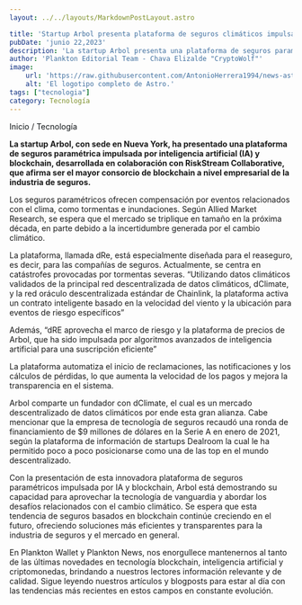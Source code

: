 ```yaml
---
layout: ../../layouts/MarkdownPostLayout.astro

title: 'Startup Arbol presenta plataforma de seguros climáticos impulsada por IA y blockchain'
pubDate: 'junio 22,2023'
description: 'La startup Arbol presenta una plataforma de seguros paramétrica impulsada por IA y blockchain, desarrollada en colaboración con RiskStream Collaborative.'
author: 'Plankton Editorial Team - Chava Elizalde "CryptoWolf"'
image:
    url: 'https://raw.githubusercontent.com/AntonioHerrera1994/news-astro/master/src/assets/tecnologia/tec7.webp'
    alt: 'El logotipo completo de Astro.'
tags: ["tecnologia"]
category: Tecnología
---
```


<span><a href="/" style="text-decoration:none;color:#0F1416">Inicio</a> / <a href="/tecnologia" style="text-decoration:none;color:#0F1416">Tecnología</a></span>


<p style="font-weight: bold;">La startup Arbol, con sede en Nueva York, ha presentado una plataforma de seguros paramétrica impulsada por inteligencia artificial (IA) y blockchain, desarrollada en colaboración con RiskStream Collaborative, que afirma ser el mayor consorcio de blockchain a nivel empresarial de la industria de seguros.</p>

Los seguros paramétricos ofrecen compensación por eventos relacionados con el clima, como tormentas e inundaciones. Según Allied Market Research, se espera que el mercado se triplique en tamaño en la próxima década, en parte debido a la incertidumbre generada por el cambio climático.

La plataforma, llamada dRe, está especialmente diseñada para el reaseguro, es decir, para las compañías de seguros. Actualmente, se centra en catástrofes provocadas por tormentas severas. “Utilizando datos climáticos validados de la principal red descentralizada de datos climáticos, dClimate, y la red oráculo descentralizada estándar de Chainlink, la plataforma activa un contrato inteligente basado en la velocidad del viento y la ubicación para eventos de riesgo específicos”

Además, “dRE aprovecha el marco de riesgo y la plataforma de precios de Arbol, que ha sido impulsada por algoritmos avanzados de inteligencia artificial para una suscripción eficiente”

La plataforma automatiza el inicio de reclamaciones, las notificaciones y los cálculos de pérdidas, lo que aumenta la velocidad de los pagos y mejora la transparencia en el sistema.

Arbol comparte un fundador con dClimate, el cual es un mercado descentralizado de datos climáticos por ende esta gran alianza. Cabe mencionar que la empresa de tecnología de seguros recaudó una ronda de financiamiento de $9 millones de dólares en la Serie A en enero de 2021, según la plataforma de información de startups Dealroom la cual le ha permitido poco a poco posicionarse como una de las top en el mundo descentralizado.

Con la presentación de esta innovadora plataforma de seguros paramétricos impulsada por IA y blockchain, Arbol está demostrando su capacidad para aprovechar la tecnología de vanguardia y abordar los desafíos relacionados con el cambio climático. Se espera que esta tendencia de seguros basados en blockchain continúe creciendo en el futuro, ofreciendo soluciones más eficientes y transparentes para la industria de seguros y el mercado en general.

En Plankton Wallet y Plankton News, nos enorgullece mantenernos al tanto de las últimas novedades en tecnología blockchain, inteligencia artificial y criptomonedas, brindando a nuestros lectores información relevante y de calidad. Sigue leyendo nuestros artículos y blogposts para estar al día con las tendencias más recientes en estos campos en constante evolución.